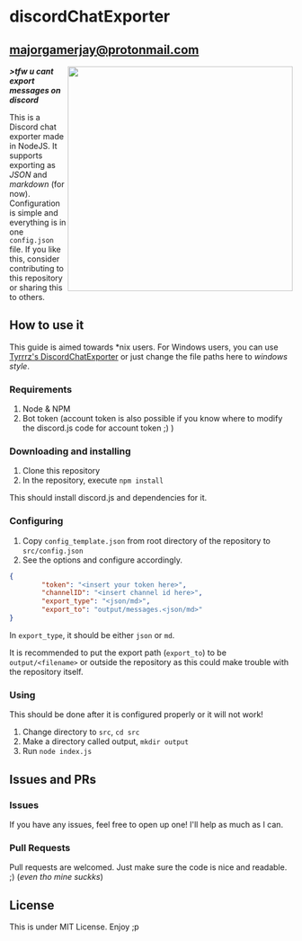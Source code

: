 # discordChatExporter
## majorgamerjay@protonmail.com

<img src="https://i.imgur.com/CsbAhWt.png" align="right" width="400px">

***>tfw u cant export messages on discord***

This is a Discord chat exporter made in NodeJS. It supports exporting as *JSON* and *markdown* (for now). Configuration is simple and everything is in one `config.json` file. If you like this, consider contributing to this repository or sharing this to others.

## How to use it

This guide is aimed towards *nix users. For Windows users, you can use [Tyrrrz's DiscordChatExporter](https://github.com/Tyrrrz/DiscordChatExporter) or just change the file paths here to *windows style*.

### Requirements

1. Node & NPM
2. Bot token (account token is also possible if you know where to modify the discord.js code for account token ;) )

### Downloading and installing

1. Clone this repository
2. In the repository, execute `npm install`

This should install discord.js and dependencies for it.

### Configuring

1. Copy `config_template.json` from root directory of the repository to `src/config.json`
2. See the options and configure accordingly.

```json
{
		"token": "<insert your token here>",
		"channelID": "<insert channel id here>",
		"export_type": "<json/md>",
		"export_to": "output/messages.<json/md>"
}
```
In `export_type`, it should be either `json` or `md`.

It is recommended to put the export path (`export_to`) to be `output/<filename>` or outside the repository as this could make trouble with the repository itself.

### Using

This should be done after it is configured properly or it will not work!

1. Change directory to `src`, `cd src`
2. Make a directory called output, `mkdir output`
3. Run `node index.js`

## Issues and PRs

### Issues

If you have any issues, feel free to open up one! I'll help as much as I can.

###  Pull Requests

Pull requests are welcomed. Just make sure the code is nice and readable. ;) (*even tho mine suckks*)

## License

This is under MIT License. Enjoy ;p
